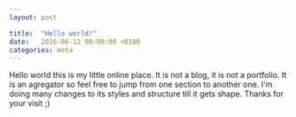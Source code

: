 ```yaml
---
layout: post

title:  "Hello world!"
date:   2016-06-12 00:00:00 +0100
categories: meta
---
```

Hello world this is my little online place. It is not a blog, it is not a portfolio. It is an agregator so feel free to jump from one section to another one. I'm doing many changes to its styles and structure till it gets shape.
Thanks for your visit ;)